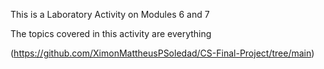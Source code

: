 This is a Laboratory Activity on Modules 6 and 7

The topics covered in this activity are everything

(https://github.com/XimonMattheusPSoledad/CS-Final-Project/tree/main)
